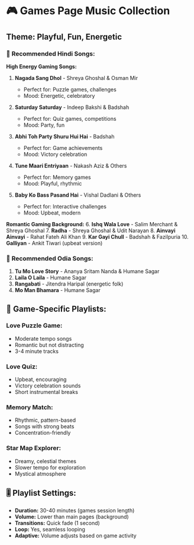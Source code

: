 # 🎮 Games Page Music Collection

## Theme: Playful, Fun, Energetic

### 🎵 **Recommended Hindi Songs:**

**High Energy Gaming Songs:**
1. **Nagada Sang Dhol** - Shreya Ghoshal & Osman Mir
   - Perfect for: Puzzle games, challenges
   - Mood: Energetic, celebratory

2. **Saturday Saturday** - Indeep Bakshi & Badshah
   - Perfect for: Quiz games, competitions
   - Mood: Party, fun

3. **Abhi Toh Party Shuru Hui Hai** - Badshah
   - Perfect for: Game achievements
   - Mood: Victory celebration

4. **Tune Maari Entriyaan** - Nakash Aziz & Others
   - Perfect for: Memory games
   - Mood: Playful, rhythmic

5. **Baby Ko Bass Pasand Hai** - Vishal Dadlani & Others
   - Perfect for: Interactive challenges
   - Mood: Upbeat, modern

**Romantic Gaming Background:**
6. **Ishq Wala Love** - Salim Merchant & Shreya Ghoshal
7. **Radha** - Shreya Ghoshal & Udit Narayan
8. **Ainvayi Ainvayi** - Rahat Fateh Ali Khan
9. **Kar Gayi Chull** - Badshah & Fazilpuria
10. **Galliyan** - Ankit Tiwari (upbeat version)

### 🎵 **Recommended Odia Songs:**
1. **Tu Mo Love Story** - Ananya Sritam Nanda & Humane Sagar
2. **Laila O Laila** - Humane Sagar
3. **Rangabati** - Jitendra Haripal (energetic folk)
4. **Mo Man Bhamara** - Humane Sagar

## 🎯 **Game-Specific Playlists:**

### Love Puzzle Game:
- Moderate tempo songs
- Romantic but not distracting
- 3-4 minute tracks

### Love Quiz:
- Upbeat, encouraging
- Victory celebration sounds
- Short instrumental breaks

### Memory Match:
- Rhythmic, pattern-based
- Songs with strong beats
- Concentration-friendly

### Star Map Explorer:
- Dreamy, celestial themes
- Slower tempo for exploration
- Mystical atmosphere

## 🎚️ **Playlist Settings:**
- **Duration:** 30-40 minutes (games session length)
- **Volume:** Lower than main pages (background)
- **Transitions:** Quick fade (1 second)
- **Loop:** Yes, seamless looping
- **Adaptive:** Volume adjusts based on game activity
